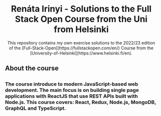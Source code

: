 <h1 align="center">Renáta Irinyi - Solutions to the Full Stack Open Course from the Uni from Helsinki</h1>




<div align="center">
This repository contains my own exercise solutions to the 2022/23 edition of the [Full-Stack-Open](https://fullstackopen.com/en/) Course from the [University-of-Helsinki](https://www.helsinki.fi/en).
</div>


<h2>About the course<h2>
<h3>The course introduce to modern JavaScript-based web development. The main focus is on building single page applications with ReactJS that use REST APIs built with Node.js. This course covers: React, Redux, Node.js, MongoDB, GraphQL and TypeScript.<h3>


